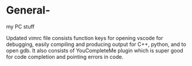 # General-
my PC stuff

Updated vimrc file consists function keys for opening vscode for debugging, easily compiling and producing output for C++, python, and to open gdb. It also consists of YouCompleteMe plugin which is super good for code completion and pointing errors in code.
